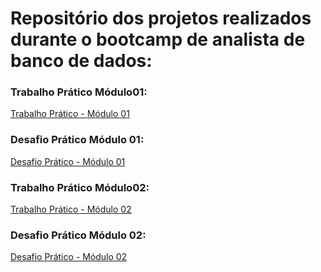# Repositório dos projetos realizados durante o bootcamp de analista de banco de dados:

### Trabalho Prático Módulo01:
[Trabalho Prático - Módulo 01](https://github.com/Jcnok/Bootcamps_XPe/tree/main/Analista_BD/Projeto01#bootcamp-analista-de-banco-de-dados)
### Desafio Prático Módulo 01:
[Desafio Prático  - Módulo 01](https://github.com/Jcnok/Bootcamps_XPe/tree/main/Analista_BD/Desafio01#bootcamp-analista-de-banco-de-dados)

### Trabalho Prático Módulo02:
[Trabalho Prático - Módulo 02](https://github.com/Jcnok/Bootcamps_XPe/tree/main/Analista_BD/Projeto02#bootcamp-analista-de-banco-de-dados----trabalho-pr%C3%A1tico-do-m%C3%B3dulo-2)
### Desafio Prático Módulo 02:
[Desafio Prático  - Módulo 02](https://github.com/Jcnok/Bootcamps_XPe/tree/main/Analista_BD/Desafio01#bootcamp-analista-de-banco-de-dados)
